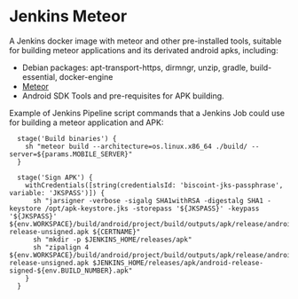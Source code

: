 # Jenkins Meteor

A Jenkins docker image with meteor and other pre-installed tools, suitable for building meteor applications and its derivated android apks, including:
* Debian packages: apt-transport-https, dirmngr, unzip, gradle, build-essential, docker-engine
* [Meteor](https://install.meteor.com/)
* Android SDK Tools and pre-requisites for APK building.

Example of Jenkins Pipeline script commands that a Jenkins Job could use for building a meteor application and APK:
```
  stage('Build binaries') {
    sh "meteor build --architecture=os.linux.x86_64 ./build/ --server=${params.MOBILE_SERVER}"
  }
  
  stage('Sign APK') {
    withCredentials([string(credentialsId: 'biscoint-jks-passphrase', variable: 'JKSPASS')]) {
      sh "jarsigner -verbose -sigalg SHA1withRSA -digestalg SHA1 -keystore /opt/apk-keystore.jks -storepass '${JKSPASS}' -keypass '${JKSPASS}' ${env.WORKSPACE}/build/android/project/build/outputs/apk/release/android-release-unsigned.apk ${CERTNAME}"
      sh "mkdir -p $JENKINS_HOME/releases/apk"
      sh "zipalign 4 ${env.WORKSPACE}/build/android/project/build/outputs/apk/release/android-release-unsigned.apk $JENKINS_HOME/releases/apk/android-release-signed-${env.BUILD_NUMBER}.apk"
    }
  }
  ```
